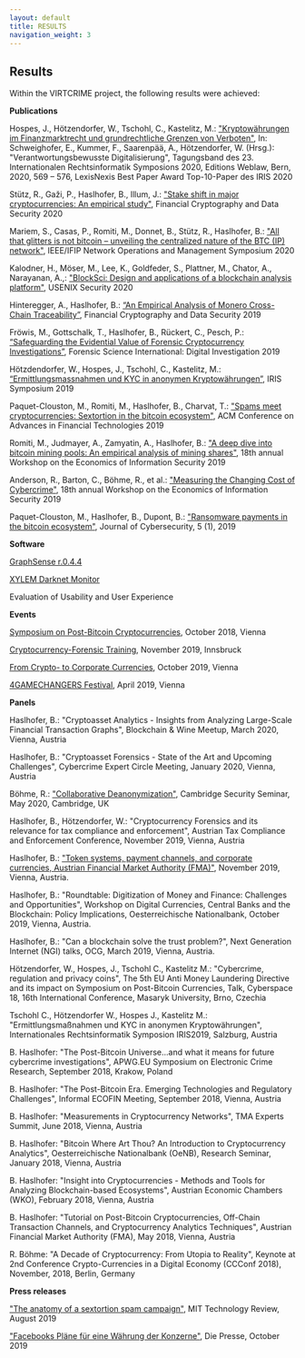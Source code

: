 ```yaml
---
layout: default
title: RESULTS
navigation_weight: 3
---
```

## Results

Within the VIRTCRIME project, the following results were achieved:

**Publications**

Hospes, J., Hötzendorfer, W., Tschohl, C., Kastelitz, M.: 
["Kryptowährungen im Finanzmarktrecht und grundrechtliche Grenzen von Verboten"](https://jusletter-it.weblaw.ch/issues/2020/IRIS.html),
In: Schweighofer, E., Kummer, F., Saarenpää, A., Hötzendorfer, W. (Hrsg.): "Verantwortungsbewusste Digitalisierung", Tagungsband des 23. Internationalen Rechtsinformatik Symposions 2020, Editions Weblaw, Bern, 2020, 569 – 576, LexisNexis Best Paper Award Top-10-Paper des IRIS 2020

Stütz, R., Gaži, P., Haslhofer, B., Illum, J.: ["Stake shift in major cryptocurrencies: An empirical study"](https://fc20.ifca.ai/preproceedings/195.pdf),
Financial Cryptography and Data Security 2020

Mariem, S., Casas, P., Romiti, M., Donnet, B., Stütz, R., Haslhofer, B.: 
["All that glitters is not bitcoin – unveiling the centralized nature of the BTC (IP) network"](https://arxiv.org/abs/2001.09105), 
IEEE/IFIP Network Operations and Management Symposium 2020

Kalodner, H., Möser, M., Lee, K., Goldfeder, S., Plattner, M., Chator, A., Narayanan, A.,: 
["BlockSci: Design and applications of a blockchain analysis platform"](https://www.usenix.org/conference/usenixsecurity20/presentation/kalodner), 
USENIX Security 2020

Hinteregger, A., Haslhofer, B.: [“An Empirical Analysis of Monero Cross-Chain Traceability”](http://fc19.ifca.ai/preproceedings/27-preproceedings.pdf), 
Financial Cryptography and Data Security 2019

Fröwis, M., Gottschalk, T., Haslhofer, B., Rückert, C., Pesch, P.: 
[“Safeguarding the Evidential Value of Forensic Cryptocurrency Investigations”](https://arxiv.org/abs/1906.12221),
Forensic Science International: Digital Investigation 2019

Hötzdendorfer, W., Hospes,  J., Tschohl, C., Kastelitz, M.: 
[“Ermittlungsmassnahmen und KYC in anonymen Kryptowährungen”](https://www.researchinstitute.at/files/583-memory-business/text/presentations/RI_Ermittlungsma%C3%9Fnahmen_und_KYC_in_anonymen_Blockchains.pdf),
IRIS Symposium 2019

Paquet-Clouston, M., Romiti, M., Haslhofer, B., Charvat, T.:
["Spams meet cryptocurrencies: Sextortion in the bitcoin ecosystem"](https://dl.acm.org/doi/10.1145/3318041.3355466), 
ACM Conference on Advances in Financial Technologies 2019

Romiti, M., Judmayer, A., Zamyatin, A., Haslhofer, B.: 
["A deep dive into bitcoin mining pools: An empirical analysis of mining shares"](https://weis2019.econinfosec.org/wp-content/uploads/sites/6/2019/05/WEIS_2019_paper_30.pdf), 
18th annual Workshop on the Economics of Information Security 2019

Anderson, R., Barton, C., Böhme, R., et al.: 
["Measuring the Changing Cost of Cybercrime"](https://weis2019.econinfosec.org/wp-content/uploads/sites/6/2019/05/WEIS_2019_paper_25.pdf), 
18th annual Workshop on the Economics of Information Security 2019

Paquet-Clouston, M., Haslhofer, B., Dupont, B.: 
["Ransomware payments in the bitcoin ecosystem"](https://academic.oup.com/cybersecurity/article/5/1/tyz003/5488907),
Journal of Cybersecurity, 5 (1), 2019

**Software**

[GraphSense r.0.4.4](https://graphsense.info/news.html)

[XYLEM Darknet Monitor](https://virtcrime.xylem-technologies.com/)

Evaluation of Usability and User Experience

**Events**

[Symposium on Post-Bitcoin Cryptocurrencies](https://www.ait.ac.at/en/about-the-ait/center/center-for-digital-safety-security/fairs-events/symposium-on-post-bitcoin-cryptocurrencies/), October 2018, Vienna

[Cryptocurrency-Forensic Training](https://informationsecurity.uibk.ac.at/projects/virtcrime/training/), November 2019, Innsbruck

[From Crypto- to Corporate Currencies](https://www.postgraduatecenter.at/aktuelles/veranstaltungen/details/news/from-crypto-to-corporate-currencies/), October 2019, Vienna

[4GAMECHANGERS Festival](https://www.ait.ac.at/news-events/single-view/detail/5856/), April 2019, Vienna


**Panels**

Haslhofer, B.: 
"Cryptoasset Analytics - Insights from Analyzing Large-Scale Financial Transaction Graphs", 
Blockchain & Wine Meetup, March 2020, Vienna, Austria

Haslhofer, B.: 
"Cryptoasset Forensics - State of the Art and Upcoming Challenges", 
Cybercrime Expert Circle Meeting, January 2020, Vienna, Austria

Böhme, R.: 
["Collaborative Deanonymization"](https://www.cl.cam.ac.uk/research/security/seminars/), 
Cambridge Security Seminar, May 2020, Cambridge, UK

Haslhofer, B., Hötzendorfer, W.: 
"Cryptocurrency Forensics and its relevance for tax compliance and enforcement", 
Austrian Tax Compliance and Enforcement Conference, November 2019, Vienna, Austria

Haslhofer, B.: 
["Token systems, payment channels, and corporate currencies, Austrian Financial Market Authority (FMA)"](https://www.slideshare.net/bhaslhofer/token-systems-payment-channels-and-corporate-currencies), 
November 2019, Vienna, Austria.

Haslhofer, B.: 
"Roundtable: Digitization of Money and Finance: Challenges and Opportunities", 
Workshop on Digital Currencies, Central Banks and the Blockchain: Policy Implications, Oesterreichische Nationalbank, October 2019, Vienna, Austria.

Haslhofer, B.: 
"Can a blockchain solve the trust problem?", 
Next Generation Internet (NGI) talks, OCG, March 2019, Vienna, Austria.

Hötzendorfer, W., Hospes, J., Tschohl C., Kastelitz M.: 
"Cybercrime, regulation and privacy coins",
The 5th EU Anti Money Laundering Directive and its impact on Symposium on Post-Bitcoin Currencies, Talk, Cyberspace 18, 16th International Conference, Masaryk University, Brno, Czechia

Tschohl C., Hötzendorfer W., Hospes J., Kastelitz M.: 
"Ermittlungsmaßnahmen und KYC in anonymen Kryptowährungen",
Internationales Rechtsinformatik Symposion IRIS2019, Salzburg, Austria

B. Haslhofer: 
"The Post-Bitcoin Universe...and what it means for future cybercrime investigations", 
APWG.EU Symposium on Electronic Crime Research, September 2018, Krakow, Poland

B. Haslhofer: 
"The Post-Bitcoin Era. Emerging Technologies and Regulatory Challenges", 
Informal ECOFIN Meeting, September 2018, Vienna, Austria

B. Haslhofer: 
"Measurements in Cryptocurrency Networks", 
TMA Experts Summit, June 2018, Vienna, Austria

B. Haslhofer: 
"Bitcoin Where Art Thou? An Introduction to Cryptocurrency Analytics", 
Oesterreichische Nationalbank (OeNB), Research Seminar, January 2018, Vienna, Austria

B. Haslhofer: 
"Insight into Cryptocurrencies - Methods and Tools for Analyzing Blockchain-based Ecosystems", 
Austrian Economic Chambers (WKO), February 2018, Vienna, Austria

B. Haslhofer: 
"Tutorial on Post-Bitcoin Cryptocurrencies, Off-Chain Transaction Channels, and Cryptocurrency Analytics Techniques", 
Austrian Financial Market Authority (FMA), May 2018, Vienna, Austria

R. Böhme: 
"A Decade of Cryptocurrency: From Utopia to Reality", 
Keynote at 2nd Conference Crypto-Currencies in a Digital Economy (CCConf 2018), November, 2018, Berlin, Germany


**Press releases**

["The anatomy of a sextortion spam campaign"](https://www.technologyreview.com/2019/08/19/133654/the-anatomy-of-a-sextortion-spam-campaign/), MIT Technology Review, August 2019

["Facebooks Pläne für eine Währung der Konzerne"](https://www.diepresse.com/5706676/facebooks-plane-fur-eine-wahrung-der-konzerne), Die Presse, October 2019
